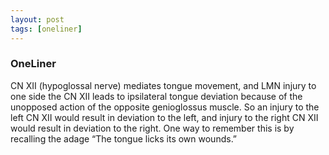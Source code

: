 ```yaml
---
layout: post
tags: [oneliner]
---
```



### OneLiner

CN XII (hypoglossal nerve) mediates tongue movement, and LMN injury to one side the CN XII leads to ipsilateral tongue deviation because of the unopposed action of the opposite genioglossus muscle. So an injury to the left CN XII would result in deviation to the left, and injury to the right CN XII would result in deviation to the right. One way to remember this is by recalling the adage “The tongue licks its own wounds.”
